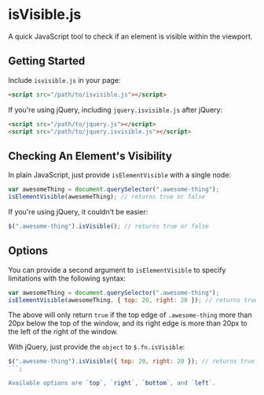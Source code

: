 isVisible.js
============

A quick JavaScript tool to check if an element is visible within the viewport.


Getting Started
---------------

Include `isvisible.js` in your page:
```html
<script src="/path/to/isvisible.js"></script>
```

If you're using jQuery, including `jquery.isvisible.js` after jQuery:
```html
<script src="/path/to/jquery.js"></script>
<script src="/path/to/jquery.isvisible.js"></script>
```


Checking An Element's Visibility
--------------------------------

In plain JavaScript, just provide `isElementVisible` with a single node:
```javascript
var awesomeThing = document.querySelector(".awesome-thing");
isElementVisible(awesemeThing); // returns true or false
```

If you're using jQuery, it couldn't be easier:
```javascript
$(".awesome-thing").isVisible(); // returns true or false
```

Options
-------

You can provide a second argument to `isElementVisible` to specify limitations with the following syntax:
```javascript
var awesomeThing = document.querySelector(".awesome-thing");
isElementVisible(awesomeThing, { top: 20, right: 20 }); // returns true or false
```

The above will only return `true` if the top edge of `.awesome-thing` more than 20px below the top of the window, and its right edge is more than 20px to the left of the right of the window.

With jQuery, just provide the `object` to `$.fn.isVisible`:
```javascript
$(".awesome-thing").isVisible({ top: 20, right: 20 }); // returns true or false
```;

Available options are `top`, `right`, `bottom`, and `left`.
